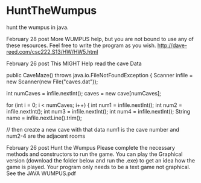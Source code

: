 # HuntTheWumpus
hunt the wumpus in java.




February 28 post
More WUMPUS help, but you are not bound to use any of these resources. Feel free to write the program as you wish.
http://dave-reed.com/csc222.S13/HW/HW5.html

February 26 post
This MIGHT Help read the cave Data

public CaveMaze() throws java.io.FileNotFoundException {
Scanner infile = new Scanner(new File("caves.dat"));

int numCaves = infile.nextInt();
caves = new cave[numCaves];

for (int i = 0; i < numCaves; i++) {
int num1 = infile.nextInt();
int num2 = infile.nextInt();
int num3 = infile.nextInt();
int num4 = infile.nextInt();
String name = infile.nextLine().trim();

// then create a new cave with that data num1 is the cave number and num2-4 are the adjacent rooms




February 26 post
Hunt the Wumpus
Please complete the necessary methods and constructors to run the game. You can play the Graphical version (download the folder below and run the .exe) to get an idea how the game is played. Your program only needs to be a text game not graphical. See the JAVA WUMPUS.pdf

